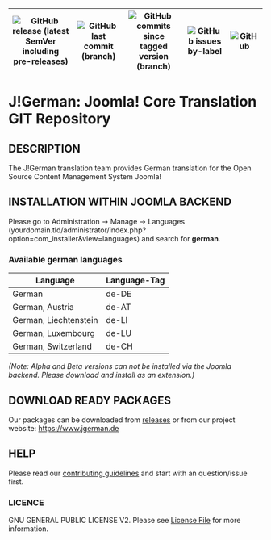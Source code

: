 | ![GitHub release (latest SemVer including pre-releases)](https://img.shields.io/github/v/release/joomlagerman/joomla?color=green&label=J%21german%20Release&logo=joomla&logoColor=green&style=for-the-badge) | ![GitHub last commit (branch)](https://img.shields.io/github/last-commit/joomlagerman/joomla/4.1-dev?style=for-the-badge) | ![GitHub commits since tagged version (branch)](https://img.shields.io/github/commits-since/joomlagerman/joomla/4.1.0v1/4.1-dev?style=for-the-badge) | ![GitHub issues by-label](https://img.shields.io/github/issues/joomlagerman/joomla/Joomla!%204.x?style=for-the-badge) | ![GitHub](https://img.shields.io/github/license/joomlagerman/joomla?style=for-the-badge) |
|---|---|---|---|---|

J!German: Joomla! Core Translation GIT Repository
======================================

## DESCRIPTION

The J!German translation team provides German translation for the Open Source Content Management System Joomla!

## INSTALLATION WITHIN JOOMLA BACKEND

Please go to Administration &rightarrow; Manage &rightarrow; Languages (yourdomain.tld/administrator/index.php?option=com_installer&view=languages) and search for **german**. 
### Available german languages
| Language                  | Language-Tag |
|---------------------------|--------------|
| German                    | de-DE        |
| German, Austria           | de-AT        |
| German, Liechtenstein     | de-LI        |
| German, Luxembourg        | de-LU        |
| German, Switzerland       | de-CH        |


*(Note: Alpha and Beta versions can not be installed via the Joomla backend. Please download and install as an extension.)*

## DOWNLOAD READY PACKAGES

Our packages can be downloaded from [releases](https://github.com/joomlagerman/joomla/releases) or from our project website: https://www.jgerman.de

## HELP

Please read our [contributing guidelines](.github/CONTRIBUTING.md) and start with an question/issue first.

### LICENCE
GNU GENERAL PUBLIC LICENSE V2. Please see [License File](LICENSE) for more information.
